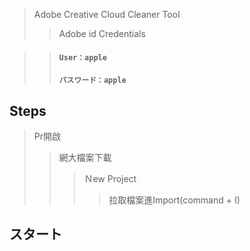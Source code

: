 >Adobe Creative Cloud Cleaner Tool
>>Adobe id Credentials

>> #### `User：apple`
>> #### `パスワード：apple`

## Steps
>Pr開啟
>>網大檔案下載
>>>Ｎew Project
>>>>拉取檔案進Import(command + I)
## スタート
>
>>
>>>
>>>>

